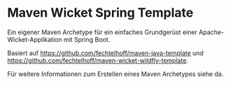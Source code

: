 # Maven Wicket Spring Template

Ein eigener Maven Archetype für ein einfaches Grundgerüst einer Apache-Wicket-Applikation mit Spring Boot.

Basiert auf https://github.com/fechtelhoff/maven-java-template und https://github.com/fechtelhoff/maven-wicket-wildfly-template.

Für weitere Informationen zum Erstellen eines Maven Archetypes siehe da.
